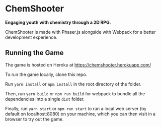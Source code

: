 # ChemShooter

**Engaging youth with chemistry through a 2D RPG.**

ChemShooter is made with Phaser.js alongside with Webpack for a better development experience.

## Running the Game

The game is hosted on Heroku at https://chemshooter.herokuapp.com/

To run the game locally, clone this repo.

Run `yarn install` or `npm install` in the root directory of the folder.

Then, run `yarn build` or `npm run build` for webpack to bundle all the dependencies into a single `dist` folder.

Finally, run `yarn start` or `npm run start` to run a local web server (by default on localhost:8080) on your machine, which you can then visit in a browser to try out the game.

